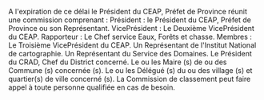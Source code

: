 A l'expiration de ce délai le Président du CEAP,
Préfet de Province réunit une commission comprenant :
Président : le Président du CEAP, Préfet de Province ou son
Représen­tant.
VicePrésident : Le Deuxième VicePrésident du CEAP.
Rapporteur : Le Chef service Eaux, Forêts et chasse.
Membres :  Le Troisième VicePrésident du CEAP.
Un Représentant de l'Institut National de cartographie.
Un Représentant du Service des Domaines.
Le Président du CRAD, Chef du District concerné.
Le ou les Maire (s) de ou des Commune (s) concernée (s).
Le ou les Délégué (s) du ou des village (s) et quartier(s) de ville concerné (s).
La Commission de classement peut faire appel à toute personne qualifiée
en cas de besoin.